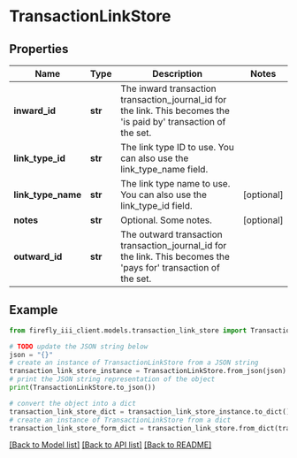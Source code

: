 # TransactionLinkStore


## Properties

Name | Type | Description | Notes
------------ | ------------- | ------------- | -------------
**inward_id** | **str** | The inward transaction transaction_journal_id for the link. This becomes the &#39;is paid by&#39; transaction of the set. | 
**link_type_id** | **str** | The link type ID to use. You can also use the link_type_name field. | 
**link_type_name** | **str** | The link type name to use. You can also use the link_type_id field. | [optional] 
**notes** | **str** | Optional. Some notes. | [optional] 
**outward_id** | **str** | The outward transaction transaction_journal_id for the link. This becomes the &#39;pays for&#39; transaction of the set. | 

## Example

```python
from firefly_iii_client.models.transaction_link_store import TransactionLinkStore

# TODO update the JSON string below
json = "{}"
# create an instance of TransactionLinkStore from a JSON string
transaction_link_store_instance = TransactionLinkStore.from_json(json)
# print the JSON string representation of the object
print(TransactionLinkStore.to_json())

# convert the object into a dict
transaction_link_store_dict = transaction_link_store_instance.to_dict()
# create an instance of TransactionLinkStore from a dict
transaction_link_store_form_dict = transaction_link_store.from_dict(transaction_link_store_dict)
```
[[Back to Model list]](../README.md#documentation-for-models) [[Back to API list]](../README.md#documentation-for-api-endpoints) [[Back to README]](../README.md)


